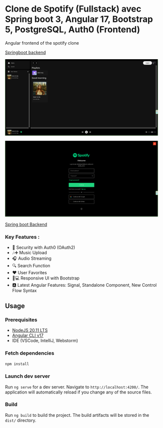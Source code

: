 # Clone de Spotify (Fullstack) avec Spring boot 3, Angular 17, Bootstrap 5, PostgreSQL, Auth0  (Frontend)

Angular frontend of the spotify clone


[Springboot backend](https://github.com/1auti/spotify-clone-backend)

![Pantalla del clon de Spotify 1](./spotify1.png)

![Pantalla del clon de Spotify 2](./spotify2.png)


[Spring boot Backend](https://github.com/C0de-cake/spotify-clone-back)

### Key Features :
- 🔐 Security with Auth0 (OAuth2)
- 🎶➕ Music Upload
- 🎧 Audio Streaming
- 🔍 Search Function
- ❤️ User Favorites
- 📱💻 Responsive UI with Bootstrap
- 🅰️ Latest Angular Features: Signal, Standalone Component, New Control Flow Syntax

## Usage
### Prerequisites
- [NodeJS 20.11 LTS](https://nodejs.org/dist/v20.11.1/node-v20.11.1.pkg)
- [Angular CLI v17](https://www.npmjs.com/package/@angular/cli)
- IDE (VSCode, IntelliJ, Webstorm)

### Fetch dependencies
``npm install``

### Launch dev server
Run `ng serve` for a dev server. Navigate to `http://localhost:4200/`. The application will automatically reload if you change any of the source files.

### Build
Run `ng build` to build the project. The build artifacts will be stored in the `dist/` directory.
